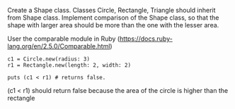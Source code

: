 Create a Shape class. Classes Circle, Rectangle, Triangle should inherit from Shape class.
Implement comparison of the Shape class, so that the shape with larger area should be more than the one with the lesser area.

User the comparable module in Ruby (https://docs.ruby-lang.org/en/2.5.0/Comparable.html)

```
c1 = Circle.new(radius: 3)
r1 = Rectangle.new(length: 2, width: 2)

puts (c1 < r1) # returns false.
```

(c1 < r1) should return false because the area of the circle is higher than the rectangle

